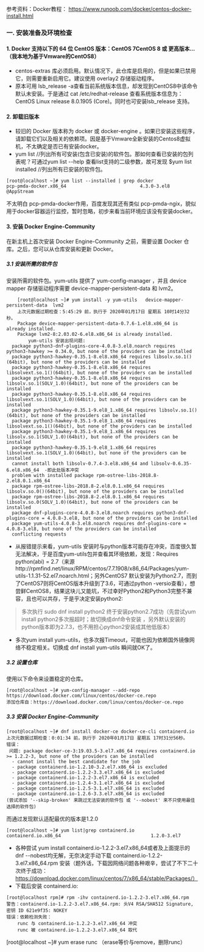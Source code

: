 参考资料：Docker教程： https://www.runoob.com/docker/centos-docker-install.html

### 一. 安装准备及环境检查
#### 1. Docker 支持以下的 64 位 CentOS 版本：CentOS 7CentOS 8 或 更高版本...（我本地为基于Vmware的CentOS8）
- centos-extras 库必须启用。默认情况下，此仓库是启用的，但是如果已禁用它，则需要重新启用它。建议使用 overlay2 存储驱动程序。
- 原本可用  lsb_release -a查看当前系统版本信息，却发现到CentOS8中该命令默认未安装。于是通过 cat /etc/redhat-release 查看系统版本信息为：CentOS Linux release 8.0.1905 (Core)。同时也可安装lsb_release 支持。

#### 2. 卸载旧版本
- 较旧的 Docker 版本称为 docker 或 docker-engine 。如果已安装这些程序，请卸载它们以及相关的依赖项。因是基于Vmware全新安装的Centos8虚拟机，不太确定是否已有安装docker。
- yum list  //列出所有可安装(包含已安装)的软件包。那如何查看已安装的包列表呢？可通过yum list --help 查看list支持的二级参数，故可发现  $yum list installed //列出所有已安装的软件包。
```language
[root@localhost ~]# yum list --installed | grep docker
pcp-pmda-docker.x86_64                           4.3.0-3.el8                                            @AppStream

```
不太明白  pcp-pmda-docker作用，百度发现其还有类似 pcp-pmda-ngix，貌似用于docker容器运行监控，暂时忽略，初步来看当前环境应该没有安装docker。

#### 3. 安装 Docker Engine-Community
在新主机上首次安装 Docker Engine-Community 之前，需要设置 Docker 仓库。之后，您可以从仓库安装和更新 Docker。
##### 3.1 安装所需的软件包
安装所需的软件包。yum-utils 提供了 yum-config-manager ，并且 device mapper 存储驱动程序需要 device-mapper-persistent-data 和 lvm2。
```language
	[root@localhost ~]# yum install -y yum-utils   device-mapper-persistent-data  lvm2
	上次元数据过期检查：5:45:29 前，执行于 2020年01月17日 星期五 10时14分32秒。
	Package device-mapper-persistent-data-0.7.6-1.el8.x86_64 is already installed.
	Package lvm2-8:2.03.02-6.el8.x86_64 is already installed.
        yum-utils 安装出现问题: 
  package python3-dnf-plugins-core-4.0.8-3.el8.noarch requires python3-hawkey >= 0.34.0, but none of the providers can be installed
  package python3-hawkey-0.35.1-8.el8.x86_64 requires libsolv.so.1()(64bit), but none of the providers can be installed
  package python3-hawkey-0.35.1-8.el8.x86_64 requires libsolvext.so.1()(64bit), but none of the providers can be installed
  package python3-hawkey-0.35.1-8.el8.x86_64 requires libsolv.so.1(SOLV_1.0)(64bit), but none of the providers can be installed
  package python3-hawkey-0.35.1-8.el8.x86_64 requires libsolvext.so.1(SOLV_1.0)(64bit), but none of the providers can be installed
  package python3-hawkey-0.35.1-9.el8_1.x86_64 requires libsolv.so.1()(64bit), but none of the providers can be installed
  package python3-hawkey-0.35.1-9.el8_1.x86_64 requires libsolvext.so.1()(64bit), but none of the providers can be installed
  package python3-hawkey-0.35.1-9.el8_1.x86_64 requires libsolv.so.1(SOLV_1.0)(64bit), but none of the providers can be installed
  package python3-hawkey-0.35.1-9.el8_1.x86_64 requires libsolvext.so.1(SOLV_1.0)(64bit), but none of the providers can be installed
  cannot install both libsolv-0.7.4-3.el8.x86_64 and libsolv-0.6.35-6.el8.x86_64  -即此处版本冲突
  problem with installed package rpm-ostree-libs-2018.8-2.el8.0.1.x86_64
  package rpm-ostree-libs-2018.8-2.el8.0.1.x86_64 requires libsolv.so.0()(64bit), but none of the providers can be installed
  package rpm-ostree-libs-2018.8-2.el8.0.1.x86_64 requires libsolv.so.0(SOLV_1.0)(64bit), but none of the providers can be installed
  package dnf-plugins-core-4.0.8-3.el8.noarch requires python3-dnf-plugins-core = 4.0.8-3.el8, but none of the providers can be installed
  package yum-utils-4.0.8-3.el8.noarch requires dnf-plugins-core = 4.0.8-3.el8, but none of the providers can be installed
  conflicting requests

```
- 从报错提示来看，yum-utils 安装时与python版本可能存在冲突，百度很久暂无法解决，于是百度yum-utils包并查看其环境依赖，发现：Requires  python(abi) = 2.7（来源http://rpmfind.net/linux/RPM/centos/7.7.1908/x86_64/Packages/yum-utils-1.1.31-52.el7.noarch.html；另外CentOS7 默认安装为Python2.7，而到了CentOS7则将CentOS版本升级到了3.6，可通过python -versio查看），想尝鲜CentOS8，结果这块儿又能坑，不过幸好Python2和Python3完整不兼容，且也可以共存，于是乎决定安装python2:
> 多次执行 sudo dnf install python2 终于安装python2.7成功（先尝试yum install python2多次报超时；故切换成dnf命令安装 ，另外默认安装的python版本即为2.7.3，也不用担心python2安装成其他低版本）
- 多次yum install  yum-utils，也多次报Timeout，可能也因为依赖国外镜像网络不稳定相关。切换成 dnf install yum-utils 瞬间就OK了。

##### 3.2 设置仓库 
使用以下命令来设置稳定的仓库。
```
[root@localhost ~]# yum-config-manager --add-repo  https://download.docker.com/linux/centos/docker-ce.repo
添加仓库自：https://download.docker.com/linux/centos/docker-ce.repo
```
##### 3.3 安装 Docker Engine-Community
```language
[root@localhost ~]# dnf install docker-ce docker-ce-cli containerd.io
上次元数据过期检查：0:01:34 前，执行于 2020年01月17日 星期五 17时31分56秒。
错误：
 问题: package docker-ce-3:19.03.5-3.el7.x86_64 requires containerd.io >= 1.2.2-3, but none of the providers can be installed
  - cannot install the best candidate for the job
  - package containerd.io-1.2.10-3.2.el7.x86_64 is excluded
  - package containerd.io-1.2.2-3.3.el7.x86_64 is excluded
  - package containerd.io-1.2.2-3.el7.x86_64 is excluded
  - package containerd.io-1.2.4-3.1.el7.x86_64 is excluded
  - package containerd.io-1.2.5-3.1.el7.x86_64 is excluded
  - package containerd.io-1.2.6-3.3.el7.x86_64 is excluded
(尝试添加 '--skip-broken' 来跳过无法安装的软件包 或 '--nobest' 来不只使用最佳选择的软件包)
```
而通过发现默认适配最优的版本是1.2.0
```language
[root@localhost ~]# yum list|grep containerd.io
containerd.io.x86_64                                 1.2.0-3.el7 
```
- 各种尝试 yum install containerd.io-1.2.2-3.el7.x86_64或者及上面提示的dnf --nobest均无解，无奈决定手动下载 containerd.io-1.2.2-3.el7.x86_64.rpm 安装（题外话，下载因网络问题各种艰辛，尝试了不下二十次终于成功：https://download.docker.com/linux/centos/7/x86_64/stable/Packages/）
- 下载后安装 containerd.io:
```
[root@localhost rpm]# rpm -ihv containerd.io-1.2.2-3.el7.x86_64.rpm 
警告：containerd.io-1.2.2-3.el7.x86_64.rpm: 头V4 RSA/SHA512 Signature, 密钥 ID 621e9f35: NOKEY
错误：依赖检测失败：
	runc 与 containerd.io-1.2.2-3.el7.x86_64 冲突
	runc 被 containerd.io-1.2.2-3.el7.x86_64 取代

```



[root@localhost ~]# yum erase runc  （erase等价与remove，删除runc）


